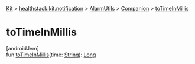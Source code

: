 
[Kit](../../../../kit.html) > [healthstack.kit.notification](../../index.html) > [AlarmUtils](../index.html) > [Companion](index.html) > [toTimeInMillis](to-time-in-millis.html)



# toTimeInMillis



[androidJvm]\
fun [toTimeInMillis](to-time-in-millis.html)(time: [String](https://kotlinlang.org/api/latest/jvm/stdlib/kotlin/-string/index.html)): [Long](https://kotlinlang.org/api/latest/jvm/stdlib/kotlin/-long/index.html)




